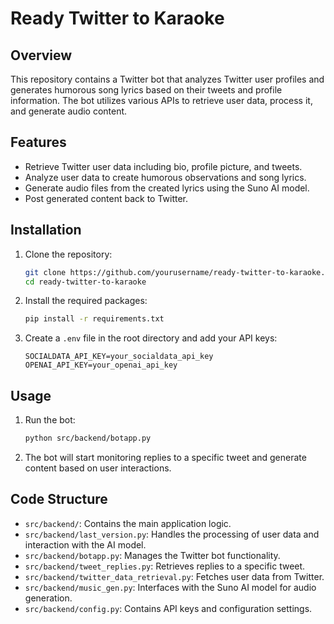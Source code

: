 # Ready Twitter to Karaoke

## Overview
This repository contains a Twitter bot that analyzes Twitter user profiles and generates humorous song lyrics based on their tweets and profile information. The bot utilizes various APIs to retrieve user data, process it, and generate audio content.

## Features
- Retrieve Twitter user data including bio, profile picture, and tweets.
- Analyze user data to create humorous observations and song lyrics.
- Generate audio files from the created lyrics using the Suno AI model.
- Post generated content back to Twitter.

## Installation
1. Clone the repository:
   ```bash
   git clone https://github.com/yourusername/ready-twitter-to-karaoke.git
   cd ready-twitter-to-karaoke
   ```

2. Install the required packages:
   ```bash
   pip install -r requirements.txt
   ```

3. Create a `.env` file in the root directory and add your API keys:
   ```plaintext
   SOCIALDATA_API_KEY=your_socialdata_api_key
   OPENAI_API_KEY=your_openai_api_key
   ```

## Usage
1. Run the bot:
   ```bash
   python src/backend/botapp.py
   ```

2. The bot will start monitoring replies to a specific tweet and generate content based on user interactions.

## Code Structure
- `src/backend/`: Contains the main application logic.
- `src/backend/last_version.py`: Handles the processing of user data and interaction with the AI model.
- `src/backend/botapp.py`: Manages the Twitter bot functionality.
- `src/backend/tweet_replies.py`: Retrieves replies to a specific tweet.
- `src/backend/twitter_data_retrieval.py`: Fetches user data from Twitter.
- `src/backend/music_gen.py`: Interfaces with the Suno AI model for audio generation.
- `src/backend/config.py`: Contains API keys and configuration settings.
